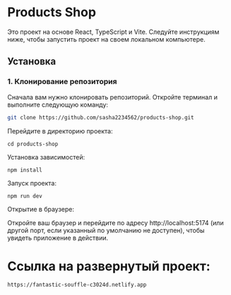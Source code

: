 # Products Shop

Это проект на основе React, TypeScript и Vite. Следуйте инструкциям ниже, чтобы запустить проект на своем локальном компьютере.

## Установка

### 1. Клонирование репозитория

Сначала вам нужно клонировать репозиторий. Откройте терминал и выполните следующую команду:

```bash
git clone https://github.com/sasha2234562/products-shop.git
```


Перейдите в директорию проекта:

```
cd products-shop
```

Установка зависимостей:

```
npm install
```

Запуск проекта:

```
npm run dev
```

Открытие в браузере:

Откройте ваш браузер и перейдите по адресу http://localhost:5174 (или другой порт, если указанный по умолчанию не доступен), чтобы увидеть приложение в действии.

# Ссылка на развернутый проект:

```
https://fantastic-souffle-c3024d.netlify.app
```
